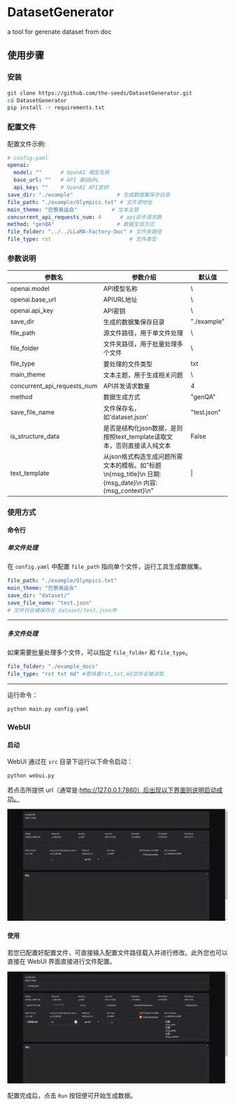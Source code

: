 # DatasetGenerator
a tool for gerenate dataset from doc 

## 使用步骤

### 安装

```bash
git clone https://github.com/the-seeds/DatasetGenerator.git
cd DatasetGenerator
pip install -r requirements.txt
```

### 配置文件

配置文件示例:
```yaml
# config.yaml
openai:
  model: ""      # OpenAI 模型名称
  base_url: ""   # API 基础URL
  api_key: ""    # OpenAI API密钥
save_dir: "./example"              # 生成数据集保存目录
file_path: "./example/Olympics.txt" # 文件源地址
main_theme: "巴黎奥运会"           # 文本主题
concurrent_api_requests_num: 4      # api异步请求数
method: "genQA"                    # 数据生成方式
file_folder: "../../LLaMA-Factory-Doc" # 文件夹路径
file_type: rst                         # 文件类型
```

### 参数说明

| 参数名                      | 参数介绍                                   | 默认值                   |
| --------------------------- | ------------------------------------------ | ------------------------ |
| openai.model                | API模型名称                                | \                      |
| openai.base_url             | APIURL地址                                 | \                      |
| openai.api_key              | API密钥                                    | \                      |
| save_dir                    | 生成的数据集保存目录                       | "./example"              |
| file_path                   | 源文件路径，用于单文件处理                 | \ |
|file_folder|文件夹路径，用于批量处理多个文件| \           |
|file_type|要处理的文件类型|txt|
| main_theme                  | 文本主题，用于生成相关问题                 | \                |
| concurrent_api_requests_num | API并发请求数量       | 4                        |
| method                      | 数据生成方式 | "genQA" |
|save_file_name|文件保存名，如'dataset.json'|"test.json"|
|is_structure_data|是否是结构化json数据，是则按照text_template读取文本，否则直接读入纯文本|False|
|text_template|从json格式构造生成问题所需文本的模板。如"标题\n{msg_title}\n 日期:{msg_date}\n 内容:{msg_context}\n"|\|

### 使用方式

#### 命令行

##### 单文件处理

在 `config.yaml` 中配置 `file_path` 指向单个文件，运行工具生成数据集。

```yaml
file_path: "./example/Olympics.txt"
main_theme: "巴黎奥运会"
save_dir: "dataset/"
save_file_name: "test.json"
# 文件将会被保存在 dataset/test.json中
```

------

##### 多文件处理

如果需要批量处理多个文件，可以指定 `file_folder` 和 `file_type`。

```yaml
file_folder: "./example_docs"
file_type: "rst txt md" #意味着rst,txt,md文件会被读取
```

----

运行命令：

```bash
python main.py config.yaml
```



### WebUI

#### 启动

WebUI 通过在 `src` 目录下运行以下命令启动：

```bash
python webui.py
```

若点击所提供 url（通常是:http://127.0.0.1:7860）后出现以下界面则说明启动成功。

<img src="assets/image-20241129181253778.png" alt="image-20241129181253778" style="zoom:50%;" />

#### 使用

若您已配置好配置文件，可直接输入配置文件路径载入并进行修改。此外您也可以直接在 WebUI 界面直接进行文件配置。

![image-20241129181618047](assets/image-20241129181618047.png)

配置完成后，点击 `Run` 按钮便可开始生成数据。

